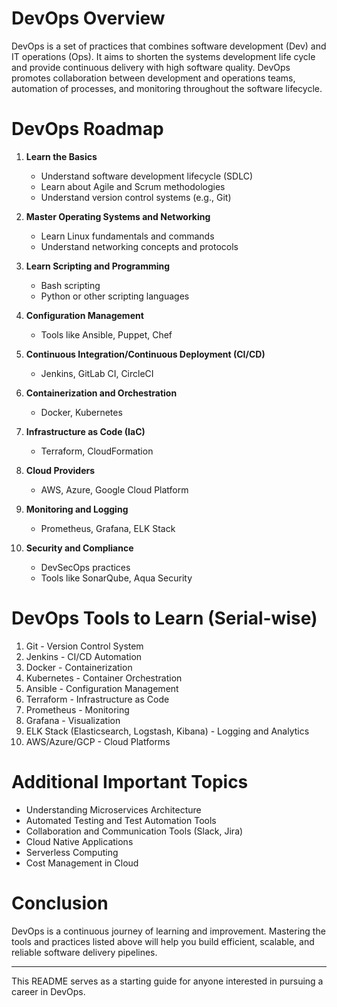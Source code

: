 # DevOps Overview

DevOps is a set of practices that combines software development (Dev) and IT operations (Ops). It aims to shorten the systems development life cycle and provide continuous delivery with high software quality. DevOps promotes collaboration between development and operations teams, automation of processes, and monitoring throughout the software lifecycle.

# DevOps Roadmap

1. **Learn the Basics**
   - Understand software development lifecycle (SDLC)
   - Learn about Agile and Scrum methodologies
   - Understand version control systems (e.g., Git)

2. **Master Operating Systems and Networking**
   - Learn Linux fundamentals and commands
   - Understand networking concepts and protocols

3. **Learn Scripting and Programming**
   - Bash scripting
   - Python or other scripting languages

4. **Configuration Management**
   - Tools like Ansible, Puppet, Chef

5. **Continuous Integration/Continuous Deployment (CI/CD)**
   - Jenkins, GitLab CI, CircleCI

6. **Containerization and Orchestration**
   - Docker, Kubernetes

7. **Infrastructure as Code (IaC)**
   - Terraform, CloudFormation

8. **Cloud Providers**
   - AWS, Azure, Google Cloud Platform

9. **Monitoring and Logging**
   - Prometheus, Grafana, ELK Stack

10. **Security and Compliance**
    - DevSecOps practices
    - Tools like SonarQube, Aqua Security

# DevOps Tools to Learn (Serial-wise)

1. Git - Version Control System  
2. Jenkins - CI/CD Automation  
3. Docker - Containerization  
4. Kubernetes - Container Orchestration  
5. Ansible - Configuration Management  
6. Terraform - Infrastructure as Code  
7. Prometheus - Monitoring  
8. Grafana - Visualization  
9. ELK Stack (Elasticsearch, Logstash, Kibana) - Logging and Analytics  
10. AWS/Azure/GCP - Cloud Platforms  

# Additional Important Topics

- Understanding Microservices Architecture  
- Automated Testing and Test Automation Tools  
- Collaboration and Communication Tools (Slack, Jira)  
- Cloud Native Applications  
- Serverless Computing  
- Cost Management in Cloud  

# Conclusion

DevOps is a continuous journey of learning and improvement. Mastering the tools and practices listed above will help you build efficient, scalable, and reliable software delivery pipelines.

---
This README serves as a starting guide for anyone interested in pursuing a career in DevOps.
